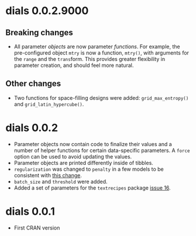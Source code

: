 # dials 0.0.2.9000

## Breaking changes

* All parameter _objects_ are now parameter _functions_. For example, the 
pre-configured object `mtry` is now a function, `mtry()`, with arguments for the
`range` and the `trans`form. This provides greater flexibility in parameter
creation, and should feel more natural.

## Other changes

* Two functions for space-filling designs were added: `grid_max_entropy()` and `grid_latin_hypercube()`. 

# dials 0.0.2

* Parameter objects now contain code to finalize their values and a number of helper functions for certain data-specific parameters. A `force` option can be used to avoid updating the values.  
* Parameter objects are printed differently inside of tibbles. 
* `regularization` was changed to `penalty` in a few models to be consistent with [this change](tidymodels/model-implementation-principles@08d3afd). 
* `batch_size` and `threshold` were added.
* Added a set of parameters for the `textrecipes` package [issue 16](https://github.com/tidymodels/dials/issues/16). 

# dials 0.0.1

* First CRAN version
